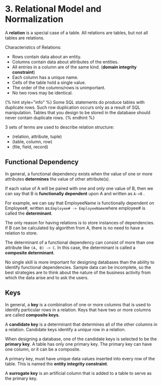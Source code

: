 # 3. Relational Model and Normalization

A **relation** is a special case of a table. All relations are tables, but not all tables are relations.

Characteristics of Relations:

* Rows contain data about an entity.
* Columns contain data about attributes of the entities.
* All entries in a column are of the same kind. \(**domain integrity constraint**\)
* Each column has a unique name.
* Cells of the table hold a single value.
* The order of the columns/rows is unimportant.
* No two rows may be identical.

{% hint style="info" %}
Some SQL statements do produce tables with duplicate rows. Such row duplication occurs only as a result of SQL manipulation. Tables that you design to be stored in the database should never contain duplicate rows.
{% endhint %}

3 sets of terms are used to describe relation structure:

* \(relation, attribute, tuple\)
* \(table, column, row\)
* \(file, field, record\)

## Functional Dependency

In general, a functional dependency exists when the value of one or more attributes **determines** the value of other attribute\(s\).

If each value of A will be paired with one and only one value of B, then we can say that B is **functionally dependent** upon A and written as `A->B` .

For example, we can say that EmployeeName is functionally dependent on Employee\#, written as:`Employee# -> EmployeeName`where employee\# is called the **determinant**.

The only reason for having relations is to store instances of dependencies. If B can be calculated by algorithm from A, there is no need to have a relation to store.

The determinant of a functional dependency can consist of more than one attribute like `(A, B) -> C`. In this case, the determinant is called a **composite determinant**.

No single skill is more important for designing databases than the ability to identify functional dependencies. Sample data can be incomplete, so the best strategies are to think about the nature of the business activity from which the data arise and to ask the users.

## Keys

In general, a **key** is a combination of one or more columns that is used to identify particular rows in a relation. Keys that have two or more columns are called **composite keys**.

A **candidate key** is a determinant that determines all of the other columns in a relation. Candidate keys identify a _unique_ row in a relation.

When designing a database, one of the candidate keys is selected to be the **primary key**. A table has only one primary key. The primary key can have one column, or it can be a composite.

A primary key, must have unique data values inserted into every row of the table. This is named the **entity integrity constraint**.

A **surrogate key** is an artificial column that is added to a table to serve as the primary key.

